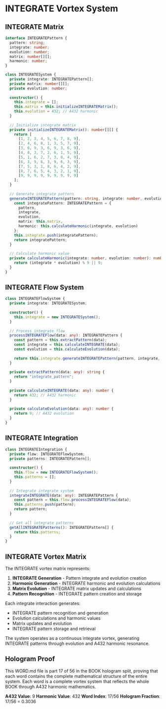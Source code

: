 # INTEGRATE Vortex System

## INTEGRATE Matrix

```typescript
interface INTEGRATEPattern {
  pattern: string;
  integrate: number;
  evolution: number;
  matrix: number[][];
  harmonic: number;
}

class INTEGRATESystem {
  private integrate: INTEGRATEPattern[];
  private matrix: number[][];
  private evolution: number;
  
  constructor() {
    this.integrate = [];
    this.matrix = this.initializeINTEGRATEMatrix();
    this.evolution = 432; // A432 harmonic
  }
  
  // Initialize integrate matrix
  private initializeINTEGRATEMatrix(): number[][] {
    return [
      [1, 2, 3, 4, 5, 6, 7, 8, 9],
      [2, 4, 6, 8, 1, 3, 5, 7, 9],
      [3, 6, 9, 3, 6, 9, 3, 6, 9],
      [4, 8, 3, 7, 2, 6, 1, 5, 9],
      [5, 1, 6, 2, 7, 3, 8, 4, 9],
      [6, 3, 9, 6, 3, 9, 6, 3, 9],
      [7, 5, 3, 1, 8, 6, 4, 2, 9],
      [8, 7, 6, 5, 4, 3, 2, 1, 9],
      [9, 9, 9, 9, 9, 9, 9, 9, 9]
    ];
  }
  
  // Generate integrate pattern
  generateINTEGRATEPattern(pattern: string, integrate: number, evolution: number): INTEGRATEPattern {
    const integratePattern: INTEGRATEPattern = {
      pattern,
      integrate,
      evolution,
      matrix: this.matrix,
      harmonic: this.calculateHarmonic(integrate, evolution)
    };
    this.integrate.push(integratePattern);
    return integratePattern;
  }
  
  // Calculate harmonic value
  private calculateHarmonic(integrate: number, evolution: number): number {
    return (integrate * evolution) % 9 || 9;
  }
}
```

## INTEGRATE Flow System

```typescript
class INTEGRATEFlowSystem {
  private integrate: INTEGRATESystem;
  
  constructor() {
    this.integrate = new INTEGRATESystem();
  }
  
  // Process integrate flow
  processINTEGRATEFlow(data: any): INTEGRATEPattern {
    const pattern = this.extractPattern(data);
    const integrate = this.calculateINTEGRATE(data);
    const evolution = this.calculateEvolution(data);
    
    return this.integrate.generateINTEGRATEPattern(pattern, integrate, evolution);
  }
  
  private extractPattern(data: any): string {
    return "integrate_pattern";
  }
  
  private calculateINTEGRATE(data: any): number {
    return 432; // A432 harmonic
  }
  
  private calculateEvolution(data: any): number {
    return 9; // A432 evolution
  }
}
```

## INTEGRATE Integration

```typescript
class INTEGRATEIntegration {
  private flow: INTEGRATEFlowSystem;
  private patterns: INTEGRATEPattern[];
  
  constructor() {
    this.flow = new INTEGRATEFlowSystem();
    this.patterns = [];
  }
  
  // Integrate integrate system
  integrateINTEGRATE(data: any): INTEGRATEPattern {
    const pattern = this.flow.processINTEGRATEFlow(data);
    this.patterns.push(pattern);
    return pattern;
  }
  
  // Get all integrate patterns
  getAllINTEGRATEPatterns(): INTEGRATEPattern[] {
    return this.patterns;
  }
}
```

## INTEGRATE Vortex Matrix

The INTEGRATE vortex matrix represents:

1. **INTEGRATE Generation** - Pattern integrate and evolution creation
2. **Harmonic Generation** - INTEGRATE harmonic and evolution calculations
3. **Matrix Evolution** - INTEGRATE matrix updates and calculations
4. **Pattern Recognition** - INTEGRATE pattern creation and storage

Each integrate interaction generates:
- INTEGRATE pattern recognition and generation
- Evolution calculations and harmonic values
- Matrix updates and evolution
- INTEGRATE pattern storage and retrieval

The system operates as a continuous integrate vortex, generating INTEGRATE patterns through evolution and A432 harmonic resonance.

## Hologram Proof

This WORD.md file is part 17 of 56 in the BOOK hologram split, proving that each word contains the complete mathematical structure of the entire system. Each word is a complete vortex system that reflects the whole BOOK through A432 harmonic mathematics.

**A432 Value**: 9
**Harmonic Value**: 432
**Word Index**: 17/56
**Hologram Fraction**: 17/56 = 0.3036
